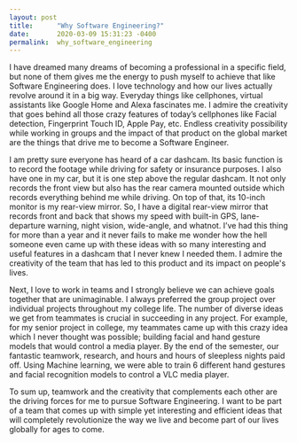 ```yaml
---
layout: post
title:      "Why Software Engineering?"
date:       2020-03-09 15:31:23 -0400
permalink:  why_software_engineering
---
```



I have dreamed many dreams of becoming a professional in a specific field, but none of them gives me the energy to push myself to achieve that like Software Engineering does. I love technology and how our lives actually revolve around it in a big way. Everyday things like cellphones, virtual assistants like Google Home and Alexa fascinates me. I admire the creativity that goes behind all those crazy features of today’s cellphones like Facial detection, Fingerprint Touch ID, Apple Pay, etc. Endless creativity possibility while working in groups and the impact of that product on the global market are the things that drive me to become a Software Engineer.

I am pretty sure everyone has heard of a car dashcam. Its basic function is to record the footage while driving for safety or insurance purposes. I also have one in my car, but it is one step above the regular dashcam. It not only records the front view but also has the rear camera mounted outside which records everything behind me while driving. On top of that, its 10-inch monitor is my rear-view mirror. So, I have a digital rear-view mirror that records front and back that shows my speed with built-in GPS, lane-departure warning, night vision, wide-angle, and whatnot. I’ve had this thing for more than a year and it never fails to make me wonder how the hell someone even came up with these ideas with so many interesting and useful features in a dashcam that I never knew I needed them. I admire the creativity of the team that has led to this product and its impact on people's lives.

Next, I love to work in teams and I strongly believe we can achieve goals together that are unimaginable. I always preferred the group project over individual projects throughout my college life. The number of diverse ideas we get from teammates is crucial in succeeding in any project. For example, for my senior project in college, my teammates came up with this crazy idea which I never thought was possible; building facial and hand gesture models that would control a media player. By the end of the semester, our fantastic teamwork, research, and hours and hours of sleepless nights paid off. Using Machine learning, we were able to train 6 different hand gestures and facial recognition models to control a VLC media player.

To sum up, teamwork and the creativity that complements each other are the driving forces for me to pursue Software Engineering. I want to be part of a team that comes up with simple yet interesting and efficient ideas that will completely revolutionize the way we live and become part of our lives globally for ages to come.

